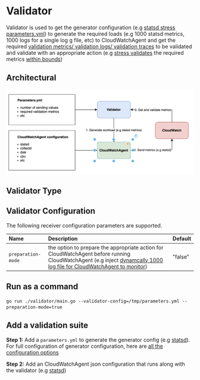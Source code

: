 # Validator

Validator is used to get the generator configuration (e.g [statsd stress parameters.yml](https://github.com/aws/amazon-cloudwatch-agent-test/blob/2c859b71d067e482985b9c57ca2d2617de8a7795/test/stress/statsd/parameters.yml)) to generate the required loads (e.g 1000 statsd metrics, 1000 logs for a single log g file, etc) to CloudWatchAgent and get the required [validation metrics/ validation logs/ validation traces](https://github.com/aws/amazon-cloudwatch-agent-test/blob/2c859b71d067e482985b9c57ca2d2617de8a7795/test/stress/statsd/parameters.yml#L20-L64) to be validated and validate with an appropriate action (e.g [stress validates](https://github.com/aws/amazon-cloudwatch-agent-test/blob/2c859b71d067e482985b9c57ca2d2617de8a7795/validator/validators/validator.go#L20-L21) the required metrics [within bounds](https://github.com/aws/amazon-cloudwatch-agent-test/blob/2c859b71d067e482985b9c57ca2d2617de8a7795/validator/validators/stress/stress_validator.go#L199-L245))

## Architectural
![](Architectural.png)

## Validator Type

## Validator Configuration

The following receiver configuration parameters are supported.

| Name                                         | Description                                                                                                                                                                                                                                                                                                                                                                                                                                                                                                                                                                                                                                                                                                                                                                                                                                                                                                           | Default                                                                                        |
|:---------------------------------------------|:----------------------------------------------------------------------------------------------------------------------------------------------------------------------------------------------------------------------------------------------------------------------------------------------------------------------------------------------------------------------------------------------------------------------------------------------------------------------------------------------------------------------------------------------------------------------------------------------------------------------------------------------------------------------------------------------------------------------------------------------------------------------------------------------------------------------------------------------------------------------------------------------------------------------|------------------------------------------------------------------------------------------------|
| `preparation-mode`                              | the option  to prepare the appropriate action for CloudWatchAgent before running CloudWatchAgent (e.g inject [dynamcally 1000 log file for CloudWatchAgent to monitor](https://github.com/aws/amazon-cloudwatch-agent-test/blob/2c859b71d067e482985b9c57ca2d2617de8a7795/validator/main.go#L69-L83))                                                                                                                                                                                                                                                                                                                                                                                                                                                                                                                            | "false"     


## Run as a command
```
go run ./validator/main.go --validator-config=/tmp/parameters.yml --preparation-mode=true
```

## Add a validation suite

**Step 1:** Add a `parameters.yml` to generate the generator config (e.g [statsd](https://github.com/aws/amazon-cloudwatch-agent-test/blob/2c859b71d067e482985b9c57ca2d2617de8a7795/test/stress/statsd/parameters.yml)). For full configuration of generator configuration, here are [all the configuration options](https://github.com/aws/amazon-cloudwatch-agent-test/blob/c1b2aee40859e46bad858b66f2042122ca46520c/validator/models/validation_config.go#L31)

**Step 2:** Add an CloudWatchAgent json configuration that runs along with the validator (e.g [statsd](https://github.com/aws/amazon-cloudwatch-agent-test/blob/2c859b71d067e482985b9c57ca2d2617de8a7795/test/stress/statsd/agent_config.json))